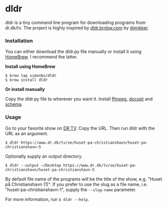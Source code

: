 # dldr

dldr is a tiny command line program for downloading programs from dr.dk/tv. The project is highly inspired by [dldr.brnbw.com](https://github.com/mikker/dldr.brnbw.com) by [@mikker](https://github.com/mikker).

### Installation

You can either download the dldr.py file manually or install it using [HomeBrew](http://brew.sh). I recommend the latter.

**Install using HomeBrew**

    $ brew tap simonbs/dldr
    $ brew install dldr

**Or install manually**

Copy the dldr.py file to wherever you want it. Install [ffmpeg](http://ffmpeg.org/download.html), [docopt](http://docopt.org) and [schema](https://github.com/keleshev/schema).
 
### Usage

Go to your favorite show on [DR TV](https://www.dr.dk/tv/se/huset-pa-christianshavn/huset-pa-christianshavn-5). Copy the URL. Then run dldr with the URL as an argument.

    $ dldr https://www.dr.dk/tv/se/huset-pa-christianshavn/huset-pa-christianshavn-5

Optionally supply an output directory.

    $ dldr --output ~/Desktop https://www.dr.dk/tv/se/huset-pa-christianshavn/huset-pa-christianshavn-5

By default file name of the programs will be the title of the show, e.g. "Huset på Christianshavn (1)". If you prefer to use the slug as a file name, i.e. "huset-pa-christianshavn-1", supply the `--slug-name` parameter.

For more information, run `$ dldr --help`.